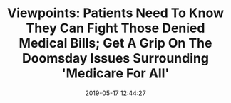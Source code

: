---
_external_link: https://khn.org/morning-breakout/viewpoints-patients-need-to-know-they-can-fight-those-denied-medical-bills-get-a-grip-on-the-doomsday-issues-surrounding-medicare-for-all/
archived_url: https://web.archive.org/web/20210616204332/https://khn.org/morning-breakout/viewpoints-patients-need-to-know-they-can-fight-those-denied-medical-bills-get-a-grip-on-the-doomsday-issues-surrounding-medicare-for-all/
article: 'Viewpoints: Patients Need To Know They Can Fight Those Denied Medical Bills;
  Get A Grip On The Doomsday Issues Surrounding ''Medicare For All Editorial pages
  focus on these health care issues and others. Stat: Has Your Insurer Denied A Medical
  Claim? Stand Up For Your Rights While legislation is critical in preventing health
  plan barriers, consumers also play a role. By knowing their rights, appealing denials,
  and fighting back, patients can stand up for themselves. But first they need to
  know that is an option. A recent Kaiser Family Foundation report looked at data
  on claim denials and appeals from the Centers for Medicare and Medicaid Services.
  Among other findings, the report showed that consumers rarely appeal claims that
  have been denied. In 2017, 121 major health insurance issuers denied a total of
  more than 42 million claims. Consumers appealed less than 200,000 (0.05%) of these
  denials. Although consumers have the right to bypass their insurers internal appeals
  process and go directly to an external review, this happens in fewer than 1 in 11,000
  denied claims (0.009%). (Liz Helms, 5/17) The Hill: Private Equity Is A Driving
  Force Behind Devious Surprise Billing Surprise medical bills are in the news almost
  daily. Last Thursday, the White House called for legislation to protect patients
  from getting surprise doctor bills when they are rushed to the emergency room and
  receive care from doctors not covered by insurance at an in-network hospital. The
  financial burden on patients can be substantial -- these doctor charges can amount
  to hundreds or even thousands of dollars. Whats behind this explosion of outrageous
  charges and surprise medical bills? Physicians groups, it turns out, can opt out
  of a contract with insurers even if the hospital has such a contract. The doctors
  are then free to charge patients, who desperately need care, however much they want.
  (Eileen Appelbaum, 5/16) The New York Times: ''Medicare For All Could Kill Two Million
  Jobs, And Thats O.K. As calls for radical health reform grow louder, many on the
  right, in the center and in the health care industry are arguing that proposals
  like "Medicare for all" would cause economic ruin, decimating a sector that represents
  nearly 20 percent of our economy. While exploring a presidential run, the former
  Starbucks chief Howard Schultz called Medicare for all "not American," adding, "What
  industry are we going to abolish next -- the coffee industry?" He said that it would
  "wipe out the insurance industry." (Elisabeth Rosenthal, 5/16) The Hill: It''s Time
  To Retire Primate Experiments In 2015, after extensive public and congressional
  pressure, the National Institutes of Health (NIH) cut funding for experiments on
  chimpanzees and began retiring them to sanctuary. Now, in a historic move, Congress
  is asking the NIH to begin to do the same for the thousands of other primates in
  its taxpayer-funded laboratories, and its about time. Last year, approximately 7,000
  baboons, marmosets, macaques and other primates were confined and experimented on
  by the NIH. Unfortunately, primate research at the NIH is growing despite policies
  requiring the reduction and replacement of animal testing. (Stacy Lopresti-Goodman,
  5/16) JAMA: The Need For Federal Regulation Of Marijuana Marketing A national for-profit
  marijuana industry is expanding substantially in the United States. Thirty-three
  states have legalized medical marijuana, 10 of which (where 1 in 4 individuals reside)
  have also legalized recreational marijuana. Sales of marijuana are projected to
  increase from $8.5 billion to $75 billion by 2030, rivaling current tobacco sales
  ($125 billion). The initial marijuana marketplace was limited to a few states, but
  emerging brands have developed sophisticated national marketing campaigns that could
  potentially have an effect across state lines. This marketplace expansion, along
  with questionable marketing practices, introduces a need for federal action. (John
  W. Ayers, Theodore Caputi and Eric C. Leas, 5/16) New England Journal of Medicine:
  Big Data And The Intelligence Community -- Lessons For Health Care Health care is
  lagging behind other industries in its approaches to data science, in part because
  it is relatively new to big data. By learning from the intelligence community, the
  health sector can accelerate progress and capitalize on existing innovations. (Kevin
  Vigilante, Steve Escaravage and Mike McConnell, 5/16) Kansas City Star: Missouri
  Punishes The Poor By Underfunding Public Defenders Underfunding the public defender
  is politically popular because its hard to find much sympathy for people who get
  arrested. But a fair criminal justice system does more than prosecute the guilty.
  It also protects the innocent, which means all of us. (5/15) This is part of the
  KHN Morning Briefing, a summary of health policy coverage from major news organizations.
  Sign up for an email subscription'
date: '2019-05-17 12:44:27'
description: Editorial pages focus on these health care issues and others.
headline: 'Viewpoints: Patients Need To Know They Can Fight Those Denied Medical Bills;
  Get A Grip On The Doomsday Issues Surrounding ''Medicare For All'''
image:
  focal_point: Smart
original_url: https://khn.org/morning-breakout/viewpoints-patients-need-to-know-they-can-fight-those-denied-medical-bills-get-a-grip-on-the-doomsday-issues-surrounding-medicare-for-all/
outline_html: "<p>Editorial pages focus on these health care issues and others.</p>\n\
  <p><a href=\"https://www.statnews.com/2019/05/17/appeal-denied-medical-claim/\"\
  > Stat: Has Your Insurer Denied A Medical Claim? Stand Up For Your Rights </a> <br>\n\
  \ While legislation is critical in preventing health plan barriers, consumers also\
  \ play a role. By knowing their rights, appealing denials, and fighting back, patients\
  \ can stand up for themselves. But first they need to know that is an option. A\
  \ recent Kaiser Family Foundation report looked at data on claim denials and appeals\
  \ from the Centers for Medicare and Medicaid Services. Among other findings, the\
  \ report showed that consumers rarely appeal claims that have been denied. In 2017,\
  \ 121 major health insurance issuers denied a total of more than 42 million claims.\
  \ Consumers appealed less than 200,000 (0.05%) of these denials. Although consumers\
  \ have the right to bypass their insurer&rsquo;s internal appeals process and go\
  \ directly to an external review, this happens in fewer than 1 in 11,000 denied\
  \ claims (0.009%). (Liz Helms, 5/17)</p>\n<p><a href=\"https://thehill.com/opinion/healthcare/444011-private-equity-a-driving-force-behind-devious-surprise-billing\"\
  > The Hill: Private Equity Is A Driving Force Behind Devious Surprise Billing </a>\
  \ <br>\n Surprise medical bills are in the news almost daily. Last Thursday, the\
  \ White House called for legislation to protect patients from getting surprise doctor\
  \ bills when they are rushed to the emergency room and receive care from doctors\
  \ not covered by insurance at an in-network hospital. The financial burden on patients\
  \ can be substantial &mdash; these doctor charges can amount to hundreds or even\
  \ thousands of dollars. What&rsquo;s behind this explosion of outrageous charges\
  \ and surprise medical bills? Physicians&rsquo; groups, it turns out, can opt out\
  \ of a contract with insurers even if the hospital has such a contract. The doctors\
  \ are then free to charge patients, who desperately need care, however much they\
  \ want. (Eileen Appelbaum, 5/16)</p>\n<p><a href=\"https://www.nytimes.com/2019/05/16/opinion/medicare-for-all-jobs.html\"\
  > The New York Times: &lsquo;Medicare For All&rsquo; Could Kill Two Million Jobs,\
  \ And That&rsquo;s O.K. </a> <br>\n As calls for radical health reform grow louder,\
  \ many on the right, in the center and in the health care industry are arguing that\
  \ proposals like &ldquo;Medicare for all&rdquo; would cause economic ruin, decimating\
  \ a sector that represents nearly 20 percent of our economy. While exploring a presidential\
  \ run, the former Starbucks chief Howard Schultz called Medicare for all &ldquo;not\
  \ American,&rdquo; adding, &ldquo;What industry are we going to abolish next &mdash;\
  \ the coffee industry?&rdquo; He said that it would &ldquo;wipe out the insurance\
  \ industry.&rdquo; (Elisabeth Rosenthal, 5/16)</p>\n<p><a href=\"https://thehill.com/opinion/healthcare/444079-its-time-to-retire-primate-experiments\"\
  > The Hill: It's Time To Retire Primate Experiments </a> <br>\n In 2015, after extensive\
  \ public and congressional pressure, the National Institutes of Health (NIH) cut\
  \ funding for experiments on chimpanzees and began retiring them to sanctuary. Now,\
  \ in a historic move, Congress is asking the NIH to begin to do the same for the\
  \ thousands of other primates in its taxpayer-funded laboratories, and it&rsquo;s\
  \ about time. Last year, approximately 7,000 baboons, marmosets, macaques and other\
  \ primates were confined and experimented on by the NIH. Unfortunately, primate\
  \ research at the NIH is growing despite policies requiring the reduction and replacement\
  \ of animal testing. (Stacy Lopresti-Goodman, 5/16)</p>\n<p><a href=\"https://jamanetwork.com/journals/jama/fullarticle/2734209\"\
  > JAMA: The Need For Federal Regulation Of Marijuana Marketing </a> <br>\n A national\
  \ for-profit marijuana industry is expanding substantially in the United States.\
  \ Thirty-three states have legalized medical marijuana, 10 of which (where 1 in\
  \ 4 individuals reside) have also legalized recreational marijuana. Sales of marijuana\
  \ are projected to increase from $8.5 billion to $75 billion by 2030, rivaling current\
  \ tobacco sales ($125 billion). The initial marijuana marketplace was limited to\
  \ a few states, but emerging brands have developed sophisticated national marketing\
  \ campaigns that could potentially have an effect across state lines. This marketplace\
  \ expansion, along with questionable marketing practices, introduces a need for\
  \ federal action. (John W. Ayers, Theodore Caputi and Eric C. Leas, 5/16)</p>\n\
  <p><a href=\"https://www.nejm.org/doi/full/10.1056/NEJMp1815418\"> New England Journal\
  \ of Medicine: Big Data And The Intelligence Community &mdash; Lessons For Health\
  \ Care </a> <br>\n Health care is lagging behind other industries in its approaches\
  \ to data science, in part because it is relatively new to big data. By learning\
  \ from the intelligence community, the health sector can accelerate progress and\
  \ capitalize on existing innovations. (Kevin Vigilante, Steve Escaravage and Mike\
  \ McConnell, 5/16)</p>\n<p><a href=\"https://www.kansascity.com/opinion/editorials/article230431184.html\"\
  > Kansas City Star: Missouri Punishes The Poor By Underfunding Public Defenders\
  \ </a> <br>\n Underfunding the public defender is politically popular because it&rsquo;s\
  \ hard to find much sympathy for people who get arrested. But a fair criminal justice\
  \ system does more than prosecute the guilty. It also protects the innocent, which\
  \ means all of us. (5/15)</p>\n<p> <em> This is part of the KHN Morning Briefing,\
  \ a summary of health policy coverage from major news organizations. Sign up for\
  \ an <a href=\"https://khn.org/email-signup/\">email subscription</a>. </em> </p>"
outline_img: https://www.google.com/s2/favicons?domain=khn.org
publication: Kaiser Health News
summary: 'Viewpoints: Patients Need To Know They Can Fight Those Denied Medical Bills;
  Get A Grip On The Doomsday Issues Surrounding ''Medicare For AllEditorial pages
  focus on these health care issues and others. A recent Kaiser Family Foundation
  report looked at data on claim denials and appeals from the Centers for...'
title: 'Viewpoints: Patients Need To Know They Can Fight Those Denied Medical Bills;
  Get A Grip On The Doomsday Issues Surrounding ''Medicare For All'''

---